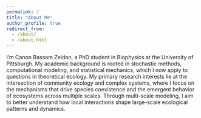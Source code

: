 ```yaml
---
permalink: /
title: "About Me"
author_profile: true
redirect_from: 
  - /about/
  - /about.html
---
```


I’m Canon Bassam Zeidan, a PhD student in Biophysics at the University of Pittsburgh. My academic background is rooted in stochastic methods, computational modeling, and statistical mechanics, which I now apply to questions in theoretical ecology. My primary research interests lie at the intersection of community ecology and complex systems, where I focus on the mechanisms that drive species coexistence and the emergent behavior of ecosystems across multiple scales. Through multi-scale modeling, I aim to better understand how local interactions shape large-scale ecological patterns and dynamics.

